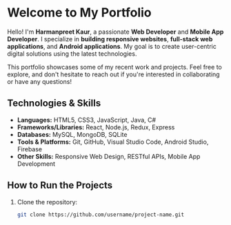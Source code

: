 # Welcome to My Portfolio

Hello! I'm **Harmanpreet Kaur**, a passionate **Web Developer** and **Mobile App Developer**. I specialize in **building responsive websites**, **full-stack web applications**, and **Android applications**. My goal is to create user-centric digital solutions using the latest technologies.

This portfolio showcases some of my recent work and projects. Feel free to explore, and don't hesitate to reach out if you're interested in collaborating or have any questions!

## Technologies & Skills

- **Languages:** HTML5, CSS3, JavaScript, Java, C#
- **Frameworks/Libraries:** React, Node.js, Redux, Express
- **Databases:** MySQL, MongoDB, SQLite
- **Tools & Platforms:** Git, GitHub, Visual Studio Code, Android Studio, Firebase
- **Other Skills:** Responsive Web Design, RESTful APIs, Mobile App Development


## How to Run the Projects

1. Clone the repository:
   ```bash
   git clone https://github.com/username/project-name.git
